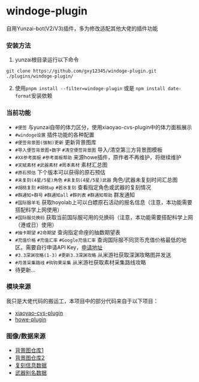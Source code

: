 # windoge-plugin
自用Yunzai-bot(V2/V3)插件，多为修改适配其他大佬的插件功能


### 安装方法
1. yunzai根目录运行以下命令
```
git clone https://github.com/gxy12345/windoge-plugin.git ./plugins/windoge-plugin/
```
2. 使用`pnpm install --filter=windoge-plugin` 或是 `npm install date-format`安装依赖


### 当前功能
* `#便签` 与yunzai自带的体力区分，使用xiaoyao-cvs-plugin中的体力面板展示
* `#windoge设置` 插件功能的各种配置
* `#便签背景图(强制)更新` 更新背景图库
* `#导入便签背景图+数字` `#清空便签背景图` 导入/清空第三方背景图模板
* `#XX参考面板`  `#参考面板帮助` 来源howe插件，原作者不再维护，将继续维护
* `#天赋素材` `#武器素材` `#周本素材` 素材汇总图
* `#原石预估` 下个版本可以获得的原石预估
* `#未复刻(4星/5星)角色` `#未复刻(4星/5星)武器` 角色/武器未复刻时间汇总图
* `#胡桃复刻` `#胡桃up` `#若水复刻` 查看指定角色或武器的复刻情况
* `#群通知+群号` `#群通知all` `#群列表` `#群通知帮助` 群发通知
* `#国际服羊毛` 获取hoyolab上可以白嫖原石活动的报名信息（注意，本功能需要搭配科学上网使用）
* `#国际服兑换码` 获取当前国际服可用的兑换码（注意，本功能需要搭配科学上网（港或日）使用）
* `#抽卡期望` `#2命期望` 查询指定命座的抽数期望表
* `#充值价格` `#充值汇率` `#Google充值汇率` 查询国际服不同货币充值价格最低的地区。需要自行申请API Key，[申请地址](https://www.exchangerate-api.com/)
* `#3.3深渊攻略(1-3)` `#更新3.3深渊攻略` 从米游社获取深渊攻略图并发送
* `#月莲采集路线` `#钩钩果采集` 从米游社获取素材采集路线攻略
* 待更新...


### 模块来源
我只是大佬代码的搬运工，本项目中的部分代码来自于以下项目：
* [xiaoyao-cvs-plugin](https://github.com/ctrlcvs/xiaoyao-cvs-plugin)
* [howe-plugin](https://github.com/howe0116/howe-plugin)


### 图像/数据来源
* [背景图仓库1](https://github.com/cv-hunag/BJT)
* [背景图仓库2](https://github.com/SmallK111407/BJT-Template)
* [复刻信息数据](https://github.com/KeyPJ/genshin-gacha-banners)
* [武器别名数据](https://github.com/Nwflower/Atlas)